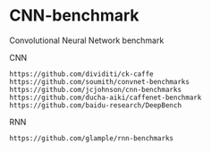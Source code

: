 # CNN-benchmark
Convolutional Neural Network benchmark

CNN
~~~
https://github.com/dividiti/ck-caffe
https://github.com/soumith/convnet-benchmarks
https://github.com/jcjohnson/cnn-benchmarks
https://github.com/ducha-aiki/caffenet-benchmark
https://github.com/baidu-research/DeepBench
~~~

RNN
~~~
https://github.com/glample/rnn-benchmarks
~~~
